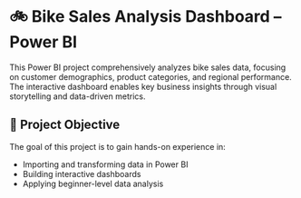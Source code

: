 # 🚲 Bike Sales Analysis Dashboard – Power BI
This Power BI project comprehensively analyzes bike sales data, focusing on customer demographics, product categories, and regional performance. The interactive dashboard enables key business insights through visual storytelling and data-driven metrics.

## 📌 Project Objective
The goal of this project is to gain hands-on experience in:
- Importing and transforming data in Power BI
- Building interactive dashboards
- Applying beginner-level data analysis
